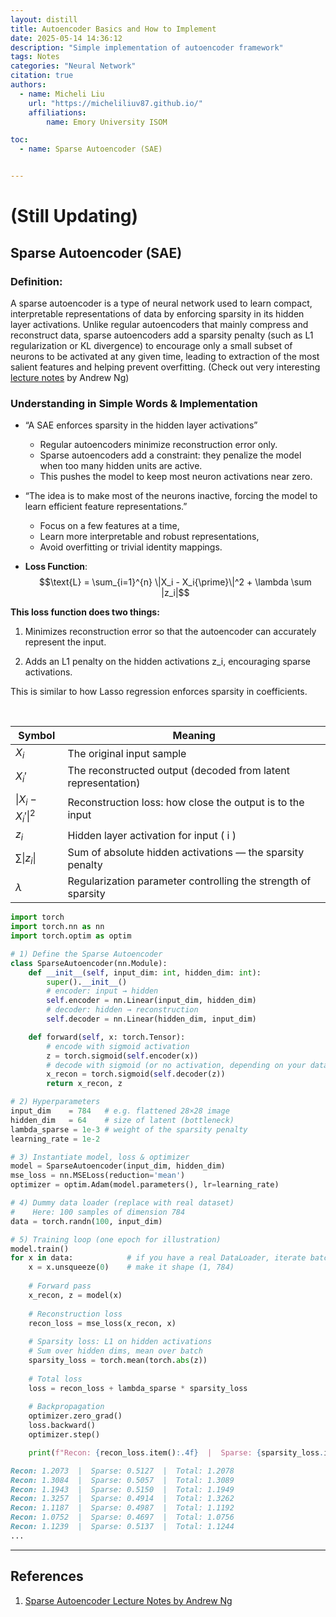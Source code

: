 ```yaml
---
layout: distill
title: Autoencoder Basics and How to Implement
date: 2025-05-14 14:36:12
description: "Simple implementation of autoencoder framework"
tags: Notes
categories: "Neural Network"
citation: true
authors:
  - name: Micheli Liu
    url: "https://micheliliuv87.github.io/"
    affiliations: 
        name: Emory University ISOM

toc:
  - name: Sparse Autoencoder (SAE)


---
```

# (Still Updating)

## **Sparse Autoencoder (SAE)**

### **Definition:** 

A sparse autoencoder is a type of neural network used to learn compact, interpretable representations of data by enforcing sparsity in its hidden layer activations. Unlike regular autoencoders that mainly compress and reconstruct data, sparse autoencoders add a sparsity penalty (such as L1 regularization or KL divergence) to encourage only a small subset of neurons to be activated at any given time, leading to extraction of the most salient features and helping prevent overfitting. (Check out very interesting [lecture notes](https://web.stanford.edu/class/cs294a/sparseAutoencoder.pdf) by Andrew Ng)

### **Understanding in Simple Words & Implementation**

* “A SAE enforces sparsity in the hidden layer activations”

	*	Regular autoencoders minimize reconstruction error only.
	*	Sparse autoencoders add a constraint: they penalize the model when too many hidden units are active.
	*	This pushes the model to keep most neuron activations near zero.


* “The idea is to make most of the neurons inactive, forcing the model to learn efficient feature representations.”

	*	Focus on a few features at a time,
	*	Learn more interpretable and robust representations,
	*	Avoid overfitting or trivial identity mappings.

* **Loss Function**:
	$$\text{L} = \sum_{i=1}^{n} \|X_i - X_i{\prime}\|^2 + \lambda \sum |z_i|$$

**This loss function does two things:**

1.	Minimizes reconstruction error so that the autoencoder can accurately represent the input.

2.	Adds an L1 penalty on the hidden activations z_i, encouraging sparse activations.

This is similar to how Lasso regression enforces sparsity in coefficients.

<br>

| Symbol                     | Meaning                                                              |
|----------------------------|----------------------------------------------------------------------|
| $X_i$                  | The original input sample                                            |
| $X_i'$                 | The reconstructed output (decoded from latent representation)       |
| $\|X_i - X_i'\|^2$     | Reconstruction loss: how close the output is to the input            |
| $z_i$                  | Hidden layer activation for input \( i \)                            |
| $\sum \lvert z_i \rvert$            | Sum of absolute hidden activations — the sparsity penalty            |
| $\lambda$              | Regularization parameter controlling the strength of sparsity        |

```python
import torch
import torch.nn as nn
import torch.optim as optim

# 1) Define the Sparse Autoencoder
class SparseAutoencoder(nn.Module):
    def __init__(self, input_dim: int, hidden_dim: int):
        super().__init__()
        # encoder: input → hidden
        self.encoder = nn.Linear(input_dim, hidden_dim)
        # decoder: hidden → reconstruction
        self.decoder = nn.Linear(hidden_dim, input_dim)

    def forward(self, x: torch.Tensor):
        # encode with sigmoid activation
        z = torch.sigmoid(self.encoder(x))
        # decode with sigmoid (or no activation, depending on your data)
        x_recon = torch.sigmoid(self.decoder(z))
        return x_recon, z

# 2) Hyperparameters
input_dim    = 784   # e.g. flattened 28×28 image
hidden_dim   = 64    # size of latent (bottleneck)
lambda_sparse = 1e-3 # weight of the sparsity penalty
learning_rate = 1e-2

# 3) Instantiate model, loss & optimizer
model = SparseAutoencoder(input_dim, hidden_dim)
mse_loss = nn.MSELoss(reduction='mean')
optimizer = optim.Adam(model.parameters(), lr=learning_rate)

# 4) Dummy data loader (replace with real dataset)
#    Here: 100 samples of dimension 784
data = torch.randn(100, input_dim)

# 5) Training loop (one epoch for illustration)
model.train()
for x in data:            # if you have a real DataLoader, iterate batches
    x = x.unsqueeze(0)    # make it shape (1, 784)
    
    # Forward pass
    x_recon, z = model(x)
    
    # Reconstruction loss
    recon_loss = mse_loss(x_recon, x)
    
    # Sparsity loss: L1 on hidden activations
    # Sum over hidden dims, mean over batch
    sparsity_loss = torch.mean(torch.abs(z))
    
    # Total loss
    loss = recon_loss + lambda_sparse * sparsity_loss
    
    # Backpropagation
    optimizer.zero_grad()
    loss.backward()
    optimizer.step()

    print(f"Recon: {recon_loss.item():.4f}  |  Sparse: {sparsity_loss.item():.4f}  |  Total: {loss.item():.4f}")
```
```md
Recon: 1.2073  |  Sparse: 0.5127  |  Total: 1.2078
Recon: 1.3084  |  Sparse: 0.5057  |  Total: 1.3089
Recon: 1.1943  |  Sparse: 0.5150  |  Total: 1.1949
Recon: 1.3257  |  Sparse: 0.4914  |  Total: 1.3262
Recon: 1.1187  |  Sparse: 0.4987  |  Total: 1.1192
Recon: 1.0752  |  Sparse: 0.4697  |  Total: 1.0756
Recon: 1.1239  |  Sparse: 0.5137  |  Total: 1.1244
...
```


---

## **References**

1. [Sparse Autoencoder Lecture Notes by Andrew Ng](https://web.stanford.edu/class/cs294a/sparseAutoencoder.pdf) 